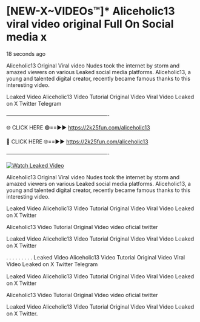 # [NEW-X~VIDEOs™]* Aliceholic13 viral video original Full On Social media x

18 seconds ago

Aliceholic13 Original Viral video Nudes took the internet by storm and amazed viewers on various Leaked social media platforms. Aliceholic13, a young and talented digital creator, recently became famous thanks to this interesting video.

L𝚎aked Video Aliceholic13 Video Tutorial Original Video Viral Video L𝚎aked on X Twitter Telegram

———————————————————-

🌐 CLICK HERE 🟢==►► https://2k25fun.com/aliceholic13

🔴 CLICK HERE 🌐==►► https://2k25fun.com/aliceholic13

———————————————————-

[![Watch Leaked Video](https://miro.medium.com/v2/resize:fit:828/format:webp/1*cilzJN44JGOrTw9NJCrNHA.gif "Watch Leaked Video")](https://2k25fun.com/aliceholic13)

Aliceholic13 Original Viral video Nudes took the internet by storm and amazed viewers on various Leaked social media platforms. Aliceholic13, a young and talented digital creator, recently became famous thanks to this interesting video.

L𝚎aked Video Aliceholic13 Video Tutorial Original Video Viral Video L𝚎aked on X Twitter

Aliceholic13 Video Tutorial Original Video video oficial twitter

L𝚎aked Video Aliceholic13 Video Tutorial Original Video Viral Video L𝚎aked on X Twitter

. . . . . . . . . L𝚎aked Video Aliceholic13 Video Tutorial Original Video Viral Video L𝚎aked on X Twitter Telegram

L𝚎aked Video Aliceholic13 Video Tutorial Original Video Viral Video L𝚎aked on X Twitter

Aliceholic13 Video Tutorial Original Video video oficial twitter

L𝚎aked Video Aliceholic13 Video Tutorial Original Video Viral Video L𝚎aked on X Twitter.